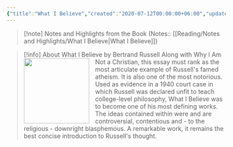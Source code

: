 ```yaml
---
{"title":"What I Believe","created":"2020-07-12T00:00:00+06:00","updated":"2023-01-26T16:42:47+06:00","read_count":1,"authors":["Bertrand Russell"],"isbn10":"0415325099","isbn13":"9780415325097","status":"Read","rating":5,"dg-publish":true,"cover":"https://images-na.ssl-images-amazon.com/images/S/compressed.photo.goodreads.com/books/1356456172i/67354.jpg","dg-metatags":{"og:image":"https://images-na.ssl-images-amazon.com/images/S/compressed.photo.goodreads.com/books/1356456172i/67354.jpg"},"tags":["law","philosophy","science","sociology","morality"],"log":[{"status":"Read","timestamp":"2022-10-27T00:00:00+06:00"},{"status":"To Read","timestamp":"2020-07-12T00:00:00+06:00"}],"permalink":"/reading/books/read/what-i-believe-by-bertrand-russell/","metatags":{"og:image":"https://images-na.ssl-images-amazon.com/images/S/compressed.photo.goodreads.com/books/1356456172i/67354.jpg"},"dgPassFrontmatter":true,"noteIcon":"1"}
---
```



> [!note] Notes and Highlights from the Book
> (Notes:: [[Reading/Notes and Highlights/What I Believe\|What I Believe]])

> [!info] About What I Believe by Bertrand Russell
><img src="https://books.google.com/books/content?id=NrLPSgtYepwC&printsec=frontcover&img=1&zoom=1&edge=curl&source=gbs_api" style="float: left; margin-right: 1em;width: 150px; height: auto;" /> Along with Why I Am Not a Christian, this essay must rank as the most articulate example of Russell's famed atheism. It is also one of the most notorious. Used as evidence in a 1940 court case in which Russell was declared unfit to teach college-level philosophy, What I Believe was to become one of his most defining works. The ideas contained within were and are controversial, contentious and - to the religious - downright blasphemous. A remarkable work, it remains the best concise introduction to Russell's thought.